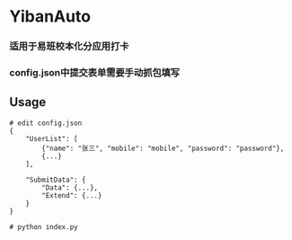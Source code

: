 # YibanAuto
### 适用于易班校本化分应用打卡
### config.json中提交表单需要手动抓包填写


## Usage
```
# edit config.json
{
    "UserList": [
        {"name": "张三", "mobile": "mobile", "password": "password"}, 
        {...}
    ],

    "SubmitData": {
        "Data": {...}, 
        "Extend": {...}
    }
}

# python index.py
```


